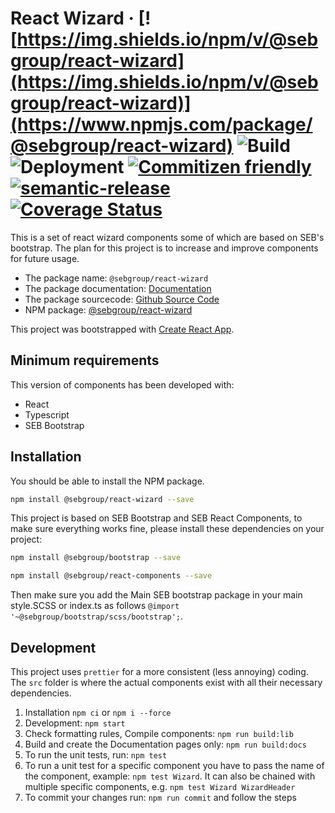# React Wizard · [![https://img.shields.io/npm/v/@sebgroup/react-wizard](https://img.shields.io/npm/v/@sebgroup/react-wizard)](https://www.npmjs.com/package/@sebgroup/react-wizard) ![Build](https://github.com/sebgroup/react-wizard/workflows/Build/badge.svg) ![Deployment](https://github.com/sebgroup/react-wizard/workflows/Release/badge.svg) [![Commitizen friendly](https://img.shields.io/badge/commitizen-friendly-brightgreen.svg)](http://commitizen.github.io/cz-cli/) [![semantic-release](https://img.shields.io/badge/%20%20%F0%9F%93%A6%F0%9F%9A%80-semantic--release-e10079.svg)](https://github.com/semantic-release/semantic-release) [![Coverage Status](https://coveralls.io/repos/github/sebgroup/react-wizard/badge.svg?branch=master)](https://coveralls.io/github/sebgroup/react-wizard?branch=master)

This is a set of react wizard components some of which are based on SEB's bootstrap. The plan for this project is to increase and improve components for future usage.

- The package name: `@sebgroup/react-wizard`
- The package documentation: [Documentation](https://sebgroup.github.io/react-wizard)
- The package sourcecode: [Github Source Code](https://github.com/sebgroup/react-wizard)
- NPM package: [@sebgroup/react-wizard](https://www.npmjs.com/package/@sebgroup/react-wizard)

This project was bootstrapped with [Create React App](https://github.com/facebook/create-react-app).

## Minimum requirements

This version of components has been developed with:

-   React
-   Typescript
-   SEB Bootstrap

## Installation

You should be able to install the NPM package.

```bash
npm install @sebgroup/react-wizard --save
```

This project is based on SEB Bootstrap and SEB React Components, to make sure everything works fine, please install these dependencies on your project:

```bash
npm install @sebgroup/bootstrap --save

npm install @sebgroup/react-components --save
```

Then make sure you add the Main SEB bootstrap package in your main style.SCSS or index.ts as follows
`@import '~@sebgroup/bootstrap/scss/bootstrap';`.

## Development

This project uses `prettier` for a more consistent (less annoying) coding. The `src` folder is where the actual components exist with all their necessary dependencies.

1. Installation `npm ci` or `npm i --force`
1. Development: `npm start`
1. Check formatting rules, Compile components: `npm run build:lib`
1. Build and create the Documentation pages only: `npm run build:docs`
1. To run the unit tests, run: `npm test`
1. To run a unit test for a specific component you have to pass the name of the component, example: `npm test Wizard`. It can also be chained with multiple specific components, e.g. `npm test Wizard WizardHeader`
1. To commit your changes run: `npm run commit` and follow the steps

